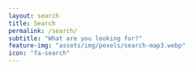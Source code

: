 ```yaml
---
layout: search
title: Search
permalink: /search/
subtitle: "What are you looking for?"
feature-img: "assets/img/pexels/search-map3.webp"
icon: "fa-search"
---
```

